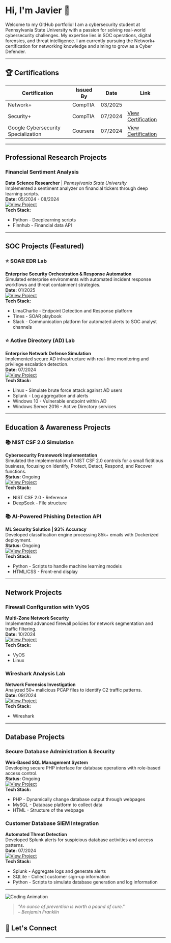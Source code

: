 # Hi, I'm Javier 👋  

Welcome to my GitHub portfolio! I am a cybersecurity student at Pennsylvania State University with a passion for solving real-world cybersecurity challenges. My expertise lies in SOC operations, digital forensics, and threat intelligence. I am currently pursuing the Network+ certification for networking knowledge and aiming to grow as a Cyber Defender.

---

## 🏆 Certifications
| Certification        | Issued By       | Date        | Link                      |
|----------------------|-----------------|-------------|---------------------------|
| Network+ | CompTIA | 03/2025 | |
| Security+            | CompTIA         | 07/2024     | [View Certification](https://www.credly.com/badges/5386daf1-dd5a-4637-a0f3-fbc3b5e3eaac/public_url) |
| Google Cybersecurity Specialization | Coursera     | 07/2024     | [View Certification](https://www.coursera.org/account/accomplishments/specialization/3KAZ2UT5LSAS) |

---

## **Professional Research Projects**

### Financial Sentiment Analysis
**Data Science Researcher** | *Pennsylvania State University*  
Implemented a sentiment analyzer on financial tickers through deep learning scripts.  
**Date:** 05/2024 - 08/2024  
[![View Project](https://img.shields.io/badge/View-Project-informational)](https://github.com/javo2002/finviz_fsa)    
**Tech Stack:**  
- Python - Deeplearning scripts
- Finnhub - Financial data API

---

## **SOC Projects (Featured)**  

### ⭐ SOAR EDR Lab  
**Enterprise Security Orchestration & Response Automation**  
Simulated enterprise environments with automated incident response workflows and threat containment strategies.  
**Date:** 01/2025  
[![View Project](https://img.shields.io/badge/View-Project-informational)](https://github.com/javo2002/SOAR-EDR)  
**Tech Stack:**  
- LimaCharlie - Endpoint Detection and Response platform
- Tines - SOAR playbook
- Slack - Communication platform for automated alerts to SOC analyst channels

### ⭐ Active Directory (AD) Lab  
**Enterprise Network Defense Simulation**  
Implemented secure AD infrastructure with real-time monitoring and privilege escalation detection.  
**Date:** 07/2024  
[![View Project](https://img.shields.io/badge/View-Project-informational)](https://github.com/javo2002/Active-Directory-Analysis)  
**Tech Stack:**  
- Linux - Simulate brute force attack against AD users
- Splunk - Log aggregation and alerts
- Windows 10 - Vulnerable endpoint within AD
- Windows Server 2016 - Active Directory services

---

## **Education & Awareness Projects**  

### 📚 NIST CSF 2.0 Simulation  
**Cybersecurity Framework Implementation**  
Simulated the implementation of NIST CSF 2.0 controls for a small fictitious business, focusing on Identify, Protect, Detect, Respond, and Recover functions.  
**Status:** Ongoing  
[![View Project](https://img.shields.io/badge/View-Project-informational)](https://github.com/javo2002/nist-csf-2.0-simulation)  
**Tech Stack:**  
- NIST CSF 2.0 - Reference
- DeepSeek - File structure

### 📚 AI-Powered Phishing Detection API  
**ML Security Solution | 93% Accuracy**  
Developed classification engine processing 85k+ emails with Dockerized deployment.  
**Status:** Ongoing  
[![View Project](https://img.shields.io/badge/View-Project-informational)](https://github.com/javo2002/AI-Powered-Phishing-Detection-API)  
**Tech Stack:**  
- Python - Scripts to handle machine learning models
- HTML/CSS - Front-end display

---

## **Network Projects**  

### Firewall Configuration with VyOS  
**Multi-Zone Network Security**  
Implemented advanced firewall policies for network segmentation and traffic filtering.  
**Date:** 10/2024  
[![View Project](https://img.shields.io/badge/View-Project-informational)](https://github.com/javo2002/Firewall-Configuration-VyOS)  
**Tech Stack:**  
- VyOS  
- Linux  

### Wireshark Analysis Lab  
**Network Forensics Investigation**  
Analyzed 50+ malicious PCAP files to identify C2 traffic patterns.  
**Date:** 09/2024  
[![View Project](https://img.shields.io/badge/View-Project-informational)](https://github.com/javo2002/Wireshark-Basics)  
**Tech Stack:**  
- Wireshark  

---

## **Database Projects**  

### Secure Database Administration & Security  
**Web-Based SQL Management System**  
Developing secure PHP interface for database operations with role-based access control.  
**Status:** Ongoing   
[![View Project](https://img.shields.io/badge/View-Project-informational)](https://github.com/javo2002/Database-Security-Webspace)  
**Tech Stack:**  
- PHP - Dynamically change database output through webpages
- MySQL - Database platform to collect data
- HTML - Structure of the webpage

### Customer Database SIEM Integration  
**Automated Threat Detection**  
Developed Splunk alerts for suspicious database activities and access patterns.  
**Date:** 07/2024  
[![View Project](https://img.shields.io/badge/View-Projects-informational)](https://github.com/javo2002/Customer-Database-SIEM-Analysis)  
**Tech Stack:**  
- Splunk - Aggregate logs and generate alerts
- SQLite - Collect customer sign-up information
- Python - Scripts to simulate database generation and log information

---

![Coding Animation](https://media.giphy.com/media/13HgwGsXF0aiGY/giphy.gif)
> *"An ounce of prevention is worth a pound of cure."*  
> *– Benjamin Franklin*

## 💬 Let's Connect 

---
